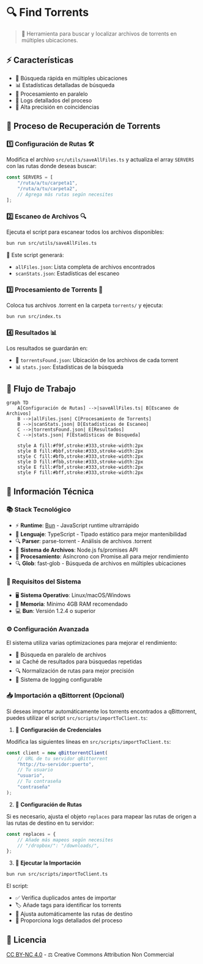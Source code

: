 # 🔍 Find Torrents

> 🎯 Herramienta para buscar y localizar archivos de torrents en múltiples ubicaciones.

## ⚡️ Características

- 🚀 Búsqueda rápida en múltiples ubicaciones
- 📊 Estadísticas detalladas de búsqueda
- 🔄 Procesamiento en paralelo
- 📝 Logs detallados del proceso
- 🎯 Alta precisión en coincidencias


## 🔄 Proceso de Recuperación de Torrents

### 1️⃣ Configuración de Rutas 🛠️

Modifica el archivo `src/utils/saveAllFiles.ts` y actualiza el array `SERVERS` con las rutas donde deseas buscar:

```typescript
const SERVERS = [
    "/ruta/a/tu/carpeta1",
    "/ruta/a/tu/carpeta2",
    // Agrega más rutas según necesites
];
```

### 2️⃣ Escaneo de Archivos 🔍

Ejecuta el script para escanear todos los archivos disponibles:

```bash
bun run src/utils/saveAllFiles.ts
```

📄 Este script generará:
- `allFiles.json`: Lista completa de archivos encontrados
- `scanStats.json`: Estadísticas del escaneo

### 3️⃣ Procesamiento de Torrents 🔄

Coloca tus archivos .torrent en la carpeta `torrents/` y ejecuta:

```bash
bun run src/index.ts
```

### 4️⃣ Resultados 📊

Los resultados se guardarán en:
- 📁 `torrentsFound.json`: Ubicación de los archivos de cada torrent
- 📊 `stats.json`: Estadísticas de la búsqueda

## 🔄 Flujo de Trabajo

```mermaid
graph TD
    A[Configuración de Rutas] -->|saveAllFiles.ts| B[Escaneo de Archivos]
    B -->|allFiles.json| C[Procesamiento de Torrents]
    B -->|scanStats.json| D[Estadísticas de Escaneo]
    C -->|torrentsFound.json| E[Resultados]
    C -->|stats.json| F[Estadísticas de Búsqueda]

    style A fill:#f9f,stroke:#333,stroke-width:2px
    style B fill:#bbf,stroke:#333,stroke-width:2px
    style C fill:#bfb,stroke:#333,stroke-width:2px
    style D fill:#fbb,stroke:#333,stroke-width:2px
    style E fill:#fbf,stroke:#333,stroke-width:2px
    style F fill:#bff,stroke:#333,stroke-width:2px
```

## 🔧 Información Técnica

### 📚 Stack Tecnológico

- ⚡️ **Runtime**: [Bun](https://bun.sh) - JavaScript runtime ultrarrápido
- 🎯 **Lenguaje**: TypeScript - Tipado estático para mejor mantenibilidad
- 🔍 **Parser**: parse-torrent - Análisis de archivos .torrent
- 📁 **Sistema de Archivos**: Node.js fs/promises API
- 🔄 **Procesamiento**: Asíncrono con Promise.all para mejor rendimiento
- 🔍 **Glob**: fast-glob - Búsqueda de archivos en múltiples ubicaciones

### 🎯 Requisitos del Sistema

- 🖥️ **Sistema Operativo**: Linux/macOS/Windows
- 💾 **Memoria**: Mínimo 4GB RAM recomendado
- 💻 **Bun**: Versión 1.2.4 o superior

### ⚙️ Configuración Avanzada

El sistema utiliza varias optimizaciones para mejorar el rendimiento:

- 🚀 Búsqueda en paralelo de archivos
- 📊 Caché de resultados para búsquedas repetidas
- 🔍 Normalización de rutas para mejor precisión
- 📝 Sistema de logging configurable

### 📥 Importación a qBittorrent (Opcional)

Si deseas importar automáticamente los torrents encontrados a qBittorrent, puedes utilizar el script `src/scripts/importToClient.ts`:

1. 🔑 **Configuración de Credenciales**

Modifica las siguientes líneas en `src/scripts/importToClient.ts`:

```typescript
const client = new qBittorrentClient(
	// URL de tu servidor qBittorrent
	"http://tu-servidor:puerto",
	// Tu usuario
	"usuario",
	// Tu contraseña
	"contraseña"
);
```

2. 📂 **Configuración de Rutas**

Si es necesario, ajusta el objeto `replaces` para mapear las rutas de origen a las rutas de destino en tu servidor:

```typescript
const replaces = {
	// Añade más mapeos según necesites
	// "/dropbox/": "/downloads/",
};
```

3. 🚀 **Ejecutar la Importación**

```bash
bun run src/scripts/importToClient.ts
```

El script:
- ✅ Verifica duplicados antes de importar
- 🏷️ Añade tags para identificar los torrents
- 📁 Ajusta automáticamente las rutas de destino
- 📝 Proporciona logs detallados del proceso

## 📄 Licencia

[CC BY-NC 4.0](https://creativecommons.org/licenses/by-nc/4.0/) - ⚖️ Creative Commons Attribution Non Commercial
